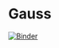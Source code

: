 # Gauss

[![Binder](https://mybinder.org/badge_logo.svg)](https://mybinder.org/v2/gh/nevermind78/Gauss/main?filepath=iotsys.ipynb)
